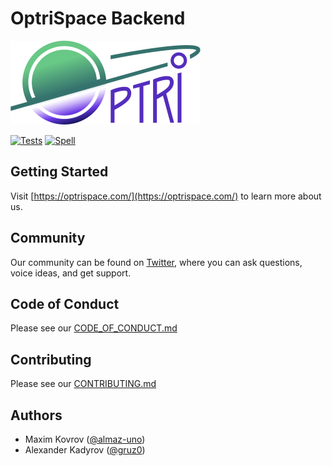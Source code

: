 # OptriSpace Backend

![OptriSpace](./assets/optrispace.png)

[![Tests](https://github.com/optriment/optrispace-backend/actions/workflows/tests.yml/badge.svg)](https://github.com/optriment/optrispace-backend/actions/workflows/tests.yml)
[![Spell](https://github.com/optriment/optrispace-backend/actions/workflows/spell.yml/badge.svg)](https://github.com/optriment/optrispace-backend/actions/workflows/spell.yml)

## Getting Started

Visit [https://optrispace.com/](https://optrispace.com/) to learn more about us.

## Community

Our community can be found on [Twitter](https://twitter.com/optrispace),
where you can ask questions, voice ideas, and get support.

## Code of Conduct

Please see our [CODE_OF_CONDUCT.md](./CODE_OF_CONDUCT.md)

## Contributing

Please see our [CONTRIBUTING.md](./CONTRIBUTING.md)

## Authors

* Maxim Kovrov ([@almaz-uno](https://github.com/almaz-uno))
* Alexander Kadyrov ([@gruz0](https://github.com/gruz0))
